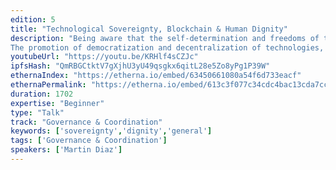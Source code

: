 ```yaml
---
edition: 5
title: "Technological Sovereignty, Blockchain & Human Dignity"
description: "Being aware that the self-determination and freedoms of the peoples of the world will be increasingly linked to technological sovereignty and the preservation of ethnosphere. The Fourth Industrial Revolution challenges us to approach in a multidisciplinary manner the development of Artificial Intelligence, the Blockchain, Robotization and other disruptive technologies so that they are compatible with Human Dignity and Sustainable Development Goals (SDGs).
The promotion of democratization and decentralization of technologies, open source software, open data, web neutrality and the adoption of new technologies for the progress and preservation of the tangible and intangible resources of humanity is becoming increasingly necessary. A multidisciplinary response is needed to create pragmatic proposals on the adoption and implementation of the Block Chain in order to preserve human dignity and promote sustainable development.Work at the highest level to advocate the adoption of Blockchain for the preservation of Human Dignity. To adopt this and other emerging technologies, it is necessary to promote a more structured multidisciplinary process of intergenerational cooperation and knowledge management. We build bridges between academia, regulators, civil society and the private sector for the adoption of the Blockchain for the achievement of sustainable development goals and the preservation of ethnosphere."
youtubeUrl: "https://youtu.be/KRHlf4sCZJc"
ipfsHash: "QmRBGCtktV7gXjhU3yU49qsgkx6qitL28e5Zo8yPg1P39W"
ethernaIndex: "https://etherna.io/embed/63450661080a54f6d733eacf"
ethernaPermalink: "https://etherna.io/embed/613c3f077c34cdc4bac13cda7cccb33121b7dcdc924d51ba93c72ec634c89028"
duration: 1702
expertise: "Beginner"
type: "Talk"
track: "Governance & Coordination"
keywords: ['sovereignty','dignity','general']
tags: ['Governance & Coordination']
speakers: ['Martin Diaz']
---
```

